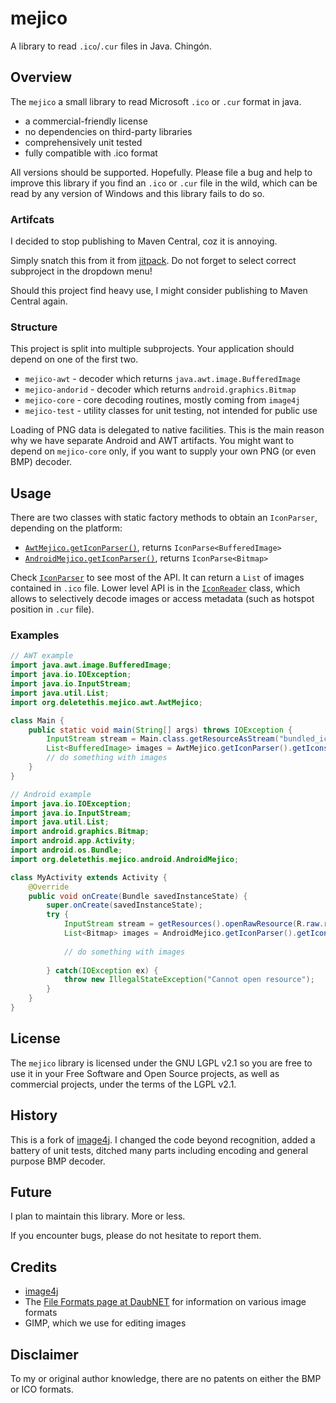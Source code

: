 # mejico

A library to read `.ico`/`.cur` files in Java. Chingón.

## Overview

The `mejico` a small library to read Microsoft `.ico` or `.cur` format in java.

* a commercial-friendly license
* no dependencies on third-party libraries
* comprehensively unit tested
* fully compatible with .ico format

All versions should be supported. Hopefully. Please file a bug and help to improve this library
if you find an `.ico` or `.cur` file in the wild, which can be read by any version of Windows 
and this library fails to do so. 

### Artifcats

I decided to stop publishing to Maven Central, coz it is annoying. 

Simply snatch this from it from [jitpack](https://jitpack.io/#miko3k/mejico/26b5f1d8c4). Do not forget to
select correct subproject in the dropdown menu!

Should this project find heavy use, I might consider publishing to Maven Central again.


### Structure

This project is split into multiple subprojects. Your application should depend on one of the first two.
* `mejico-awt` - decoder which returns `java.awt.image.BufferedImage`
* `mejico-andorid` - decoder which returns `android.graphics.Bitmap`
* `mejico-core` - core decoding routines, mostly coming from `image4j`
* `mejico-test` - utility classes for unit testing, not intended for public use

Loading of PNG data is delegated to native facilities. This is the main reason why we have
separate Android and AWT artifacts. You might want to depend on `mejico-core` only, if you want
to supply your own PNG (or even BMP) decoder.

## Usage

There are two classes with static factory methods to obtain an `IconParser`, depending on the platform:
* [`AwtMejico.getIconParser()`](mejico-awt/src/main/java/org/deletethis/mejico/awt/AwtMejico.java), returns `IconParse<BufferedImage>`
* [`AndroidMejico.getIconParser()`](mejico-android/src/main/java/org/deletethis/mejico/android/AndroidMejico.java), returns `IconParse<Bitmap>`


Check [`IconParser`](mejico-core/src/main/java/org/deletethis/mejico/IconParser.java)
to see most of the API. It can return a `List` of images contained in `.ico` file. Lower level API
is in the [`IconReader`](mejico-core/src/main/java/org/deletethis/mejico/IconReader.java) class, which allows
to selectively decode images or access metadata (such as hotspot position in `.cur` file).  

### Examples

```java
// AWT example
import java.awt.image.BufferedImage;
import java.io.IOException;
import java.io.InputStream;
import java.util.List;
import org.deletethis.mejico.awt.AwtMejico;

class Main {
    public static void main(String[] args) throws IOException {
        InputStream stream = Main.class.getResourceAsStream("bundled_icon.ico");
        List<BufferedImage> images = AwtMejico.getIconParser().getIcons(Main.class.getResourceAsStream("bundled_icon.ico"));
        // do something with images
    }    
}
```

```java
// Android example
import java.io.IOException;
import java.io.InputStream;
import java.util.List;
import android.graphics.Bitmap;
import android.app.Activity;
import android.os.Bundle;
import org.deletethis.mejico.android.AndroidMejico;

class MyActivity extends Activity {
    @Override
    public void onCreate(Bundle savedInstanceState) {
        super.onCreate(savedInstanceState);
        try {
            InputStream stream = getResources().openRawResource(R.raw.resource_id);
            List<Bitmap> images = AndroidMejico.getIconParser().getIcons(stream);
            
            // do something with images
            
        } catch(IOException ex) {
            throw new IllegalStateException("Cannot open resource");
        }
    }
} 
```

## License

The `mejico` library is licensed under the GNU LGPL v2.1 so you are free to use it in
 your Free Software and Open Source projects, as well as commercial projects, 
 under the terms of the LGPL v2.1.

## History

This is a fork of [image4j](https://github.com/imcdonagh/image4j). I changed the code
beyond recognition, added a battery of unit tests, ditched many parts including
encoding and general purpose BMP decoder.

## Future

I plan to maintain this library. More or less.

If you encounter bugs, please do not hesitate to report them.

## Credits

* [image4j](https://github.com/imcdonagh/image4j)
* The [File Formats page at DaubNET](https://www.daubnet.com/en/file-formats) for information 
  on various image formats
* GIMP, which we use for editing images

## Disclaimer

To my or original author knowledge, there are no patents on either the BMP or ICO formats.
